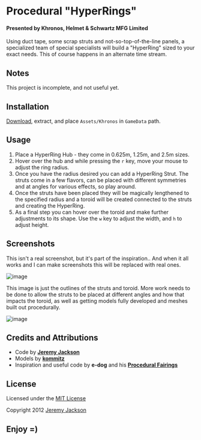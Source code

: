 # Procedural "HyperRings"

#### Presented by Khronos, Helmet & Schwartz MFG Limited

Using duct tape, some scrap struts and not-so-top-of-the-line panels, a specialized team of special specialists will build a "HyperRing" sized to your exact needs. This of course happens in an alternate time stream.


## Notes

This project is incomplete, and not useful yet.


## Installation

[Download](https://github.com/jejacks0n/khronos-procedural-rings/archive/master.zip), extract, and place `Assets/Khronos` in `GameData` path.


## Usage

1. Place a HyperRing Hub - they come in 0.625m, 1.25m, and 2.5m sizes.
2. Hover over the hub and while pressing the `r` key, move your mouse to adjust the ring radius.
3. Once you have the radius desired you can add a HyperRing Strut. The struts come in a few flavors, can be placed with different symmetries and at angles for various effects, so play around.
4. Once the struts have been placed they will be magically lengthened to the specified radius and a toroid will be created connected to the struts and creating the HyperRing.
5. As a final step you can hover over the toroid and make further adjustments to its shape. Use the `w` key to adjust the width, and `h` to adjust height.


## Screenshots

This isn't a real screenshot, but it's part of the inspiration.. And when it all works and I can make screenshots this will be replaced with real ones.

![image](https://raw.github.com/jejacks0n/khronos-procedural-rings/master/Assets/Screenshots/temp.jpg)

This image is just the outlines of the struts and toroid. More work needs to be done to allow the struts to be placed at different angles and how that impacts the toroid, as well as getting models fully developed and meshes built out procedurally.

![image](https://raw.github.com/jejacks0n/khronos-procedural-rings/master/Assets/Screenshots/outline.png)



## Credits and Attributions

- Code by **[Jeremy Jackson](https://github.com/jejacks0n)**
- Models by **[kommitz](http://forum.kerbalspaceprogram.com/showthread.php/26286-Nucleonics-Ltd-Rocketry-Division)**
- Inspiration and useful code by **e-dog** and his **[Procedural Fairings](http://kerbalspaceport.com/procedural-fairings/)**


## License

Licensed under the [MIT License](http://opensource.org/licenses/mit-license.php)

Copyright 2012 [Jeremy Jackson](https://github.com/jejacks0n)


## Enjoy =)
